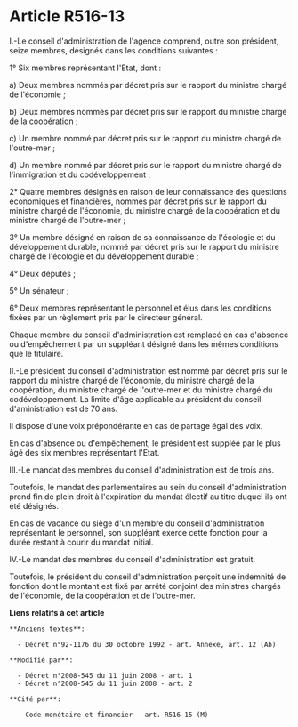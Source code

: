 # Article R516-13

I.-Le conseil d'administration de l'agence comprend, outre son président, seize membres, désignés dans les conditions
suivantes : 

1° Six membres représentant l'Etat, dont : 

a) Deux membres nommés par décret pris sur le rapport du ministre chargé de l'économie ; 

b) Deux membres nommés par décret pris sur le rapport du ministre chargé de la coopération ; 

c) Un membre nommé par décret pris sur le rapport du ministre chargé de l'outre-mer ; 

d) Un membre nommé par décret pris sur le rapport du ministre chargé de l'immigration et du codéveloppement ; 

2° Quatre membres désignés en raison de leur connaissance des questions économiques et financières, nommés par décret pris
sur le rapport du ministre chargé de l'économie, du ministre chargé de la coopération et du ministre chargé de l'outre-mer ; 

3° Un membre désigné en raison de sa connaissance de l'écologie et du développement durable, nommé par décret pris sur le
rapport du ministre chargé de l'écologie et du développement durable ; 

4° Deux députés ; 

5° Un sénateur ; 

6° Deux membres représentant le personnel et élus dans les conditions fixées par un règlement pris par le directeur général. 

Chaque membre du conseil d'administration est remplacé en cas d'absence ou d'empêchement par un suppléant désigné dans les
mêmes conditions que le titulaire. 

II.-Le président du conseil d'administration est nommé par décret pris sur le rapport du ministre chargé de l'économie, du
ministre chargé de la coopération, du ministre chargé de l'outre-mer et du ministre chargé du codéveloppement. La limite
d'âge applicable au président du conseil d'aministration est de 70 ans. 

Il dispose d'une voix prépondérante en cas de partage égal des voix. 

En cas d'absence ou d'empêchement, le président est suppléé par le plus âgé des six membres représentant l'Etat. 

III.-Le mandat des membres du conseil d'administration est de trois ans. 

Toutefois, le mandat des parlementaires au sein du conseil d'administration prend fin de plein droit à l'expiration du mandat
électif au titre duquel ils ont été désignés. 

En cas de vacance du siège d'un membre du conseil d'administration représentant le personnel, son suppléant exerce cette
fonction pour la durée restant à courir du mandat initial. 

IV.-Le mandat des membres du conseil d'administration est gratuit. 

Toutefois, le président du conseil d'administration perçoit une indemnité de fonction dont le montant est fixé par arrêté
conjoint des ministres chargés de l'économie, de la coopération et de l'outre-mer.

**Liens relatifs à cet article**

	**Anciens textes**:

	  - Décret n°92-1176 du 30 octobre 1992 - art. Annexe, art. 12 (Ab)

	**Modifié par**:

	  - Décret n°2008-545 du 11 juin 2008 - art. 1
	  - Décret n°2008-545 du 11 juin 2008 - art. 2

	**Cité par**:

	  - Code monétaire et financier - art. R516-15 (M)
